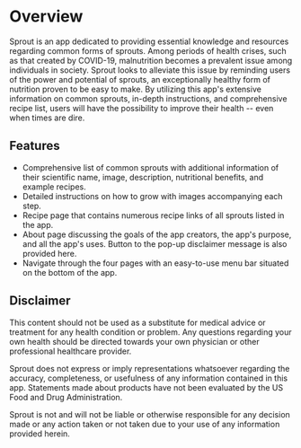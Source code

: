# Overview
Sprout is an app dedicated to providing essential knowledge and resources regarding common forms of sprouts. Among periods of health crises, such as that created by COVID-19, malnutrition becomes a prevalent issue among individuals in society. Sprout looks to alleviate this issue by reminding users of the power and potential of sprouts, an exceptionally healthy form of nutrition proven to be easy to make. By utilizing this app's extensive information on common sprouts, in-depth instructions, and comprehensive recipe list, users will have the possibility to improve their health -- even when times are dire.

## Features
- Comprehensive list of common sprouts with additional information of their scientific name, image, description, nutritional benefits, and example recipes. 
- Detailed instructions on how to grow with images accompanying each step. 
- Recipe page that contains numerous recipe links of all sprouts listed in the app.
- About page discussing the goals of the app creators, the app's purpose, and all the app's uses. Button to the pop-up disclaimer message is also provided here.
- Navigate through the four pages with an easy-to-use menu bar situated on the bottom of the app. 

## Disclaimer
This content should not be used as a substitute for medical advice or treatment for any health condition or problem. Any questions regarding your own health should be directed towards your own physician or other professional healthcare provider. 
 
Sprout does not express or imply representations whatsoever regarding the accuracy, completeness, or usefulness of any information contained in this app. Statements made about products have not been evaluated by the US Food and Drug Administration. 

Sprout is not and will not be liable or otherwise responsible for any decision made or any action taken or not taken due to your use of any information provided herein.
